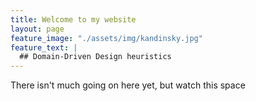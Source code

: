 ```yaml
---
title: Welcome to my website
layout: page
feature_image: "./assets/img/kandinsky.jpg"
feature_text: |
  ## Domain-Driven Design heuristics
---
```


There isn't much going on here yet, but watch this space
